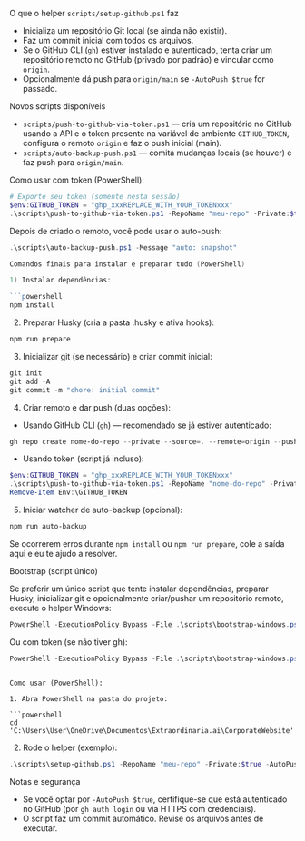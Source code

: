 O que o helper `scripts/setup-github.ps1` faz

- Inicializa um repositório Git local (se ainda não existir).
- Faz um commit inicial com todos os arquivos.
- Se o GitHub CLI (`gh`) estiver instalado e autenticado, tenta criar um repositório remoto no GitHub (privado por padrão) e vincular como `origin`.
- Opcionalmente dá push para `origin/main` se `-AutoPush $true` for passado.

Novos scripts disponíveis

- `scripts/push-to-github-via-token.ps1` — cria um repositório no GitHub usando a API e o token presente na variável de ambiente `GITHUB_TOKEN`, configura o remoto `origin` e faz o push inicial (main).
- `scripts/auto-backup-push.ps1` — comita mudanças locais (se houver) e faz push para `origin/main`.

Como usar com token (PowerShell):

```powershell
# Exporte seu token (somente nesta sessão)
$env:GITHUB_TOKEN = "ghp_xxxREPLACE_WITH_YOUR_TOKENxxx"
.\scripts\push-to-github-via-token.ps1 -RepoName "meu-repo" -Private:$true
```

Depois de criado o remoto, você pode usar o auto-push:

```powershell
.\scripts\auto-backup-push.ps1 -Message "auto: snapshot"

Comandos finais para instalar e preparar tudo (PowerShell)

1) Instalar dependências:

```powershell
npm install
```

2) Preparar Husky (cria a pasta .husky e ativa hooks):

```powershell
npm run prepare
```

3) Inicializar git (se necessário) e criar commit inicial:

```powershell
git init
git add -A
git commit -m "chore: initial commit"
```

4) Criar remoto e dar push (duas opções):

- Usando GitHub CLI (`gh`) — recomendado se já estiver autenticado:

```powershell
gh repo create nome-do-repo --private --source=. --remote=origin --push
```

- Usando token (script já incluso):

```powershell
$env:GITHUB_TOKEN = "ghp_xxxREPLACE_WITH_YOUR_TOKENxxx"
.\scripts\push-to-github-via-token.ps1 -RepoName "nome-do-repo" -Private:$true
Remove-Item Env:\GITHUB_TOKEN
```

5) Iniciar watcher de auto-backup (opcional):

```powershell
npm run auto-backup
```

Se ocorrerem erros durante `npm install` ou `npm run prepare`, cole a saída aqui e eu te ajudo a resolver.

Bootstrap (script único)

Se preferir um único script que tente instalar dependências, preparar Husky, inicializar git e opcionalmente criar/pushar um repositório remoto, execute o helper Windows:

```powershell
PowerShell -ExecutionPolicy Bypass -File .\scripts\bootstrap-windows.ps1 -RepoName "nome-do-repo" -CreateRemote -UseGh -AutoPush
```

Ou com token (se não tiver gh):

```powershell
PowerShell -ExecutionPolicy Bypass -File .\scripts\bootstrap-windows.ps1 -RepoName "nome-do-repo" -CreateRemote -UseToken -Token "ghp_xxx" -AutoPush
```
```

Como usar (PowerShell):

1. Abra PowerShell na pasta do projeto:

```powershell
cd 'C:\Users\User\OneDrive\Documentos\Extraordinaria.ai\CorporateWebsite'
```

2. Rode o helper (exemplo):

```powershell
.\scripts\setup-github.ps1 -RepoName "meu-repo" -Private:$true -AutoPush:$false
```

Notas e segurança
- Se você optar por `-AutoPush $true`, certifique-se que está autenticado no GitHub (por `gh auth login` ou via HTTPS com credenciais).
- O script faz um commit automático. Revise os arquivos antes de executar.
